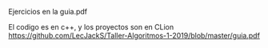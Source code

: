 Ejercicios en la guia.pdf

El codigo es en c++, y los proyectos son en CLion
https://github.com/LecJackS/Taller-Algoritmos-1-2019/blob/master/guia.pdf
